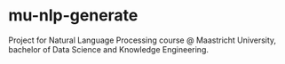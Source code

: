 # mu-nlp-generate
Project for Natural Language Processing course @ Maastricht University, bachelor of Data Science and Knowledge Engineering.
